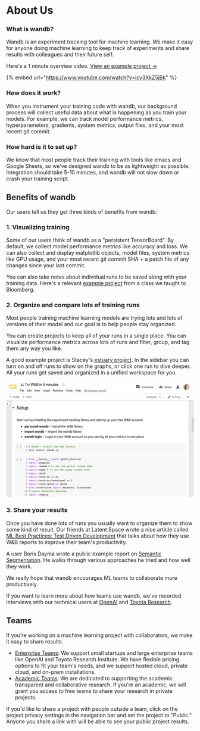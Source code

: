 # About Us

### What is wandb?

Wandb is an experiment tracking tool for machine learning. We make it easy for anyone doing machine learning to keep track of experiments and share results with colleagues and their future self.

Here's a 1 minute overview video. [View an example project →](https://app.wandb.ai/stacey/estuary)

{% embed url="https://www.youtube.com/watch?v=icy3XkZ5jBk" %}

### How does it work?

When you instrument your training code with wandb, our background process will collect useful data about what is happening as you train your models. For example, we can track model performance metrics, hyperparameters, gradients, system metrics, output files, and your most recent git commit.

### How hard is it to set up?

We know that most people track their training with tools like emacs and Google Sheets, so we've designed wandb to be as lightweight as possible. Integration should take 5-10 minutes, and wandb will not slow down or crash your training script.

## Benefits of wandb

Our users tell us they get three kinds of benefits from wandb:

### 1. Visualizing training

Some of our users think of wandb as a "persistent TensorBoard". By default, we collect model performance metrics like accuracy and loss. We can also collect and display matplotlib objects, model files, system metrics like GPU usage, and your most recent git commit SHA + a patch file of any changes since your last commit.

You can also take notes about individual runs to be saved along with your training data. Here's a relevant [example project](https://app.wandb.ai/bloomberg-class/imdb-classifier/runs/2tc2fm99/overview) from a class we taught to Bloomberg.

### 2. Organize and compare lots of training runs

Most people training machine learning models are trying lots and lots of versions of their model and our goal is to help people stay organized.

You can create projects to keep all of your runs in a single place. You can visualize performance metrics across lots of runs and filter, group, and tag them any way you like.

A good example project is Stacey's [estuary project](https://app.wandb.ai/stacey/estuary). In the sidebar you can turn on and off runs to show on the graphs, or click one run to dive deeper. All your runs get saved and organized in a unified workspace for you.

![](<../.gitbook/assets/image (85) (1) (2) (3) (3) (3) (3) (4) (3) (1) (1) (1) (1) (1) (1) (1) (1) (1) (1) (1) (1) (3) (1) (1) (2) (5).png>)

### 3. Share your results

Once you have done lots of runs you usually want to organize them to show some kind of result. Our friends at Latent Space wrote a nice article called [ML Best Practices: Test Driven Development](https://www.wandb.com/articles/ml-best-practices-test-driven-development) that talks about how they use W\&B reports to improve their team's productivity.

A user Boris Dayma wrote a public example report on [Semantic Segmentation](https://app.wandb.ai/borisd13/semantic-segmentation/reports?view=borisd13%2FSemantic%20Segmentation%20Report). He walks through various approaches he tried and how well they work.

We really hope that wandb encourages ML teams to collaborate more productively.

If you want to learn more about how teams use wandb, we've recorded interviews with our technical users at [OpenAI](https://www.wandb.com/articles/why-experiment-tracking-is-crucial-to-openai) and [Toyota Research](https://www.youtube.com/watch?v=CaQCw-DKiO8).

## Teams

If you're working on a machine learning project with collaborators, we make it easy to share results.

* [Enterprise Teams](https://www.wandb.com/pricing): We support small startups and large enterprise teams like OpenAI and Toyota Research Institute. We have flexible pricing options to fit your team's needs, and we support hosted cloud, private cloud, and on-prem installations.
* [Academic Teams](https://www.wandb.com/academic): We are dedicated to supporting the academic transparent and collaborative research. If you're an academic, we will grant you access to free teams to share your research in private projects.

If you'd like to share a project with people outside a team, click on the project privacy settings in the navigation bar and set the project to "Public." Anyone you share a link with will be able to see your public project results.
